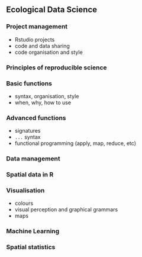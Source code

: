 ## Ecological Data Science

### Project management
- Rstudio projects
- code and data sharing
- code organisation and style

### Principles of reproducible science

### Basic functions
- syntax, organisation, style
- when, why, how to use

### Advanced functions
- signatures
- `...` syntax
- functional programming (apply, map, reduce, etc)

### Data management

### Spatial data in R

### Visualisation
- colours
- visual perception and graphical grammars
- maps

### Machine Learning

### Spatial statistics

